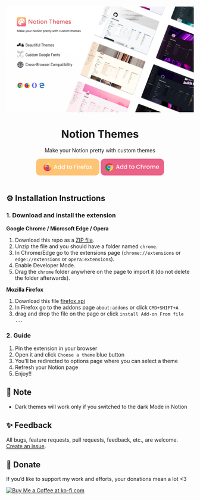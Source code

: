 ![NotionThemes](./assets/notionthemes.png)

<h1 align="center">Notion Themes</h1>
<p align="center">Make your Notion pretty with custom themes</p>
<div align="center">
<a href="https://addons.mozilla.org/en-US/firefox/addon/nbundle/"><img width="170" src="./assets/firefox.png"></a>
<a href="https://chrome.google.com/webstore/detail/nbundle/ijbhmpleignhmhbgmddlpmhclekghocp"><img width="170" src="./assets/chrome.png"></a>
</div>
<br>

## ⚙️ Installation Instructions

### 1. Download and install the extension

**Google Chrome / Microsoft Edge / Opera**

1. Download this repo as a [ZIP file](https://github.com/notionblog/NotionThemes/releases/download/0.0.2/chrome.zip).
1. Unzip the file and you should have a folder named `chrome`.
1. In Chrome/Edge go to the extensions page (`chrome://extensions` or `edge://extensions` or `opera:extensions`).
1. Enable Developer Mode.
1. Drag the `chrome` folder anywhere on the page to import it (do not delete the folder afterwards).

**Mozilla Firefox**

1. Download this file [firefox.xpi](https://github.com/notionblog/NotionThemes/releases/download/0.0.2/firefox.xpi)
2. In Firefox go to the addons page `about:addons` or click `CMD+SHIFT+A`
3. drag and drop the file on the page or click `install Add-on From file ...`

### 2. Guide

1. Pin the extension in your browser
2. Open it and click `Choose a theme` blue button
3. You'll be redirected to options page where you can select a theme
4. Refresh your Notion page
5. Enjoy!!

## 📝 Note

- Dark themes will work only if you switched to the dark Mode in Notion

## ✨ Feedback

All bugs, feature requests, pull requests, feedback, etc., are welcome. [Create an issue](https://github.com/notionblog/NotionThemes/issues).

## 💖 Donate

If you’d like to support my work and efforts, your donations mean a lot <3

<a href='https://ko-fi.com/M4M37F1UV' target='_blank'><img height='36' style='border:0px;height:36px;' src='https://cdn.ko-fi.com/cdn/kofi1.png?v=3' border='0' alt='Buy Me a Coffee at ko-fi.com' /></a>

